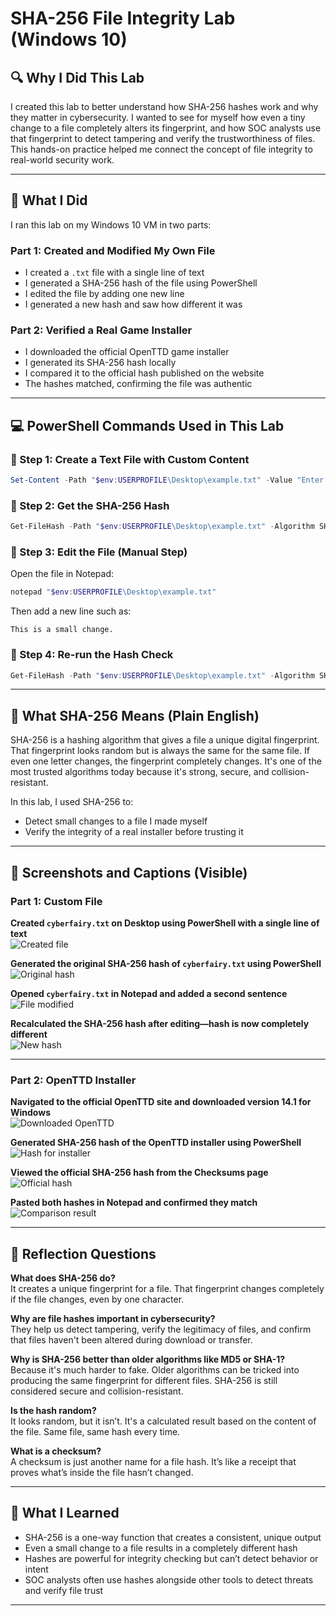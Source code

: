 # SHA-256 File Integrity Lab (Windows 10)

## 🔍 Why I Did This Lab

I created this lab to better understand how SHA-256 hashes work and why they matter in cybersecurity. I wanted to see for myself how even a tiny change to a file completely alters its fingerprint, and how SOC analysts use that fingerprint to detect tampering and verify the trustworthiness of files. This hands-on practice helped me connect the concept of file integrity to real-world security work.

---

## 🧪 What I Did

I ran this lab on my Windows 10 VM in two parts:

### Part 1: Created and Modified My Own File
- I created a `.txt` file with a single line of text
- I generated a SHA-256 hash of the file using PowerShell
- I edited the file by adding one new line
- I generated a new hash and saw how different it was

### Part 2: Verified a Real Game Installer
- I downloaded the official OpenTTD game installer
- I generated its SHA-256 hash locally
- I compared it to the official hash published on the website
- The hashes matched, confirming the file was authentic

---

## 💻 PowerShell Commands Used in This Lab

### 🔹 Step 1: Create a Text File with Custom Content
```powershell
Set-Content -Path "$env:USERPROFILE\Desktop\example.txt" -Value "Enter your original text here."
```

### 🔹 Step 2: Get the SHA-256 Hash
```powershell
Get-FileHash -Path "$env:USERPROFILE\Desktop\example.txt" -Algorithm SHA256
```

### 🔹 Step 3: Edit the File (Manual Step)
Open the file in Notepad:
```powershell
notepad "$env:USERPROFILE\Desktop\example.txt"
```
Then add a new line such as:
```
This is a small change.
```

### 🔹 Step 4: Re-run the Hash Check
```powershell
Get-FileHash -Path "$env:USERPROFILE\Desktop\example.txt" -Algorithm SHA256
```

---

## 🔐 What SHA-256 Means (Plain English)

SHA-256 is a hashing algorithm that gives a file a unique digital fingerprint. That fingerprint looks random but is always the same for the same file. If even one letter changes, the fingerprint completely changes. It's one of the most trusted algorithms today because it's strong, secure, and collision-resistant.

In this lab, I used SHA-256 to:
- Detect small changes to a file I made myself
- Verify the integrity of a real installer before trusting it

---

## 📸 Screenshots and Captions (Visible)

### Part 1: Custom File

**Created `cyberfairy.txt` on Desktop using PowerShell with a single line of text**  
![Created file](2_created_cyberfairy_file.png)

**Generated the original SHA-256 hash of `cyberfairy.txt` using PowerShell**  
![Original hash](3_original_hash.png)

**Opened `cyberfairy.txt` in Notepad and added a second sentence**  
![File modified](4_file_modified.png)

**Recalculated the SHA-256 hash after editing—hash is now completely different**  
![New hash](5_new_hash_after_edit.png)

---

### Part 2: OpenTTD Installer

**Navigated to the official OpenTTD site and downloaded version 14.1 for Windows**  
![Downloaded OpenTTD](6_openttd_downloaded.png)

**Generated SHA-256 hash of the OpenTTD installer using PowerShell**  
![Hash for installer](7_openttd_hash_powershell.png)

**Viewed the official SHA-256 hash from the Checksums page**  
![Official hash](8_official_openttd_hash.png)

**Pasted both hashes in Notepad and confirmed they match**  
![Comparison result](9_openttd_hash_comparison.png)

---

## 🧠 Reflection Questions

**What does SHA-256 do?**  
It creates a unique fingerprint for a file. That fingerprint changes completely if the file changes, even by one character.

**Why are file hashes important in cybersecurity?**  
They help us detect tampering, verify the legitimacy of files, and confirm that files haven't been altered during download or transfer.

**Why is SHA-256 better than older algorithms like MD5 or SHA-1?**  
Because it's much harder to fake. Older algorithms can be tricked into producing the same fingerprint for different files. SHA-256 is still considered secure and collision-resistant.

**Is the hash random?**  
It looks random, but it isn’t. It's a calculated result based on the content of the file. Same file, same hash every time.

**What is a checksum?**  
A checksum is just another name for a file hash. It’s like a receipt that proves what’s inside the file hasn’t changed.

---

## 🧩 What I Learned

- SHA-256 is a one-way function that creates a consistent, unique output
- Even a small change to a file results in a completely different hash
- Hashes are powerful for integrity checking but can’t detect behavior or intent
- SOC analysts often use hashes alongside other tools to detect threats and verify file trust

---


